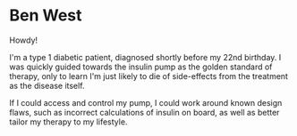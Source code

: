 
# Ben West

Howdy!

I'm a type 1 diabetic patient, diagnosed shortly before my 22nd birthday.  I was quickly guided towards the insulin pump as the golden standard of therapy, only to learn I'm just likely to die of side-effects from the treatment as the disease itself.

If I could access and control my pump, I could work around known design flaws, such as incorrect calculations of insulin on board, as well as better tailor my therapy to my lifestyle.